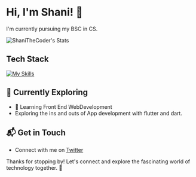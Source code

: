 # Hi, I'm Shani! 👋

I'm currently pursuing my BSC in CS.

![ShaniTheCoder's Stats](https://github-readme-stats.vercel.app/api?username=ShaniTheCoder&theme=vue-dark&show_icons=true&hide_border=true&count_private=true)

## Tech Stack
[![My Skills](https://skillicons.dev/icons?i=js,html,css,python,cpp)](https://skillicons.dev)

## 🌱 Currently Exploring

- 🚀 Learning Front End WebDevelopment
- Exploring the ins and outs of App development with flutter and dart.


## 📬 Get in Touch

- Connect with me on [Twitter](https://twitter.com/codegrive)

Thanks for stopping by! Let's connect and explore the fascinating world of technology together. 🚀



<!--
**ShaniTheCoder/ShaniTheCoder** is a ✨ _special_ ✨ repository because its `README.md` (this file) appears on your GitHub profile.

Here are some ideas to get you started:

- 🔭 I’m currently working on ...
- 🌱 I’m currently learning ...
- 👯 I’m looking to collaborate on ...
- 🤔 I’m looking for help with ...
- 💬 Ask me about ...
- 📫 How to reach me: ...
- 😄 Pronouns: ...
- ⚡ Fun fact: ...
-->
